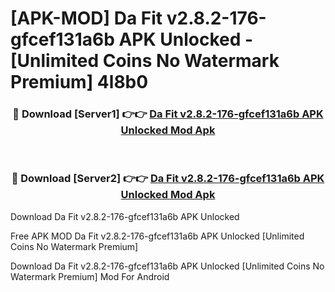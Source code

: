 # [APK-MOD] Da Fit v2.8.2-176-gfcef131a6b APK Unlocked - [Unlimited Coins No Watermark Premium] 4l8b0



<div align="center">
<h3>🔴 Download [Server1] 👉👉 <a href="https://momento.my/?title=Da_Fit_v2.8.2-176-gfcef131a6b_APK_Unlocked">Da Fit v2.8.2-176-gfcef131a6b APK Unlocked Mod Apk</a></h3><br>

<h3>🔴 Download [Server2] 👉👉 <a href="https://momento.my/?title=Da_Fit_v2.8.2-176-gfcef131a6b_APK_Unlocked">Da Fit v2.8.2-176-gfcef131a6b APK Unlocked Mod Apk</a></h3>
</div>



Download Da Fit v2.8.2-176-gfcef131a6b APK Unlocked 

Free APK MOD Da Fit v2.8.2-176-gfcef131a6b APK Unlocked [Unlimited Coins No Watermark Premium]

Download Da Fit v2.8.2-176-gfcef131a6b APK Unlocked [Unlimited Coins No Watermark Premium] Mod For Android
